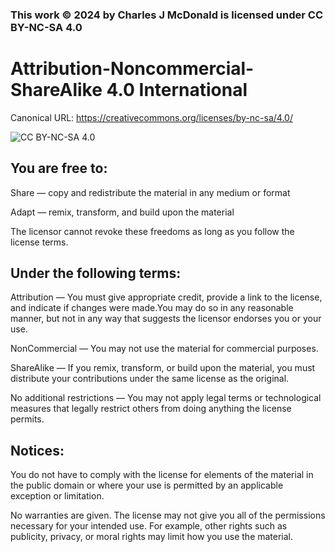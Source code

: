 ### This work © 2024 by Charles J McDonald is licensed under CC BY-NC-SA 4.0
# Attribution-Noncommercial-ShareAlike 4.0 International

Canonical URL:  https://creativecommons.org/licenses/by-nc-sa/4.0/

![CC BY-NC-SA 4.0](/assets/CCBYNCSA_half.png)

## You are free to:

Share — copy and redistribute the material in any medium or format

Adapt — remix, transform, and build upon the material

The licensor cannot revoke these freedoms as long as you follow the license terms.

## Under the following terms:
Attribution — You must give appropriate credit, provide a link to the license, and indicate if changes were made.You
may do so in any reasonable manner, but not in any way that suggests the licensor endorses you or your use.

NonCommercial — You may not use the material for commercial purposes.

ShareAlike — If you remix, transform, or build upon the material, you must distribute your contributions under the same
license as the original.

No additional restrictions — You may not apply legal terms or technological measures that legally restrict others
from doing anything the license permits.

## Notices:
You do not have to comply with the license for elements of the material in the public domain or where your use is
permitted by an applicable exception or limitation.

No warranties are given. The license may not give you all of the permissions necessary for your intended use.
For example, other rights such as publicity, privacy, or moral rights may limit how you use the material.
